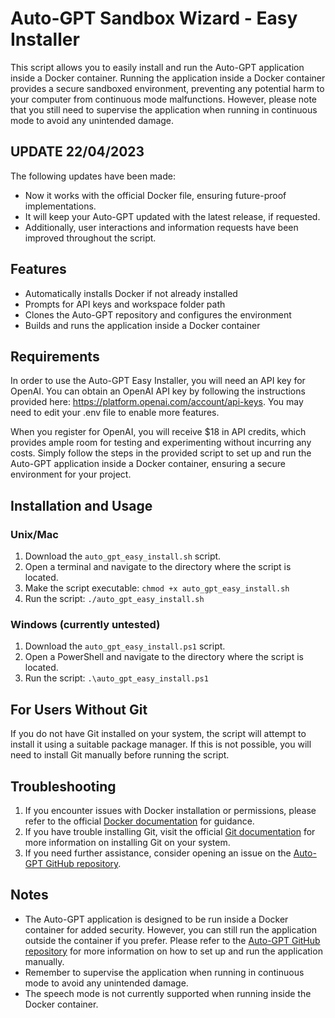 # Auto-GPT Sandbox Wizard - Easy Installer

This script allows you to easily install and run the Auto-GPT application inside a Docker container. Running the application inside a Docker container provides a secure sandboxed environment, preventing any potential harm to your computer from continuous mode malfunctions. However, please note that you still need to supervise the application when running in continuous mode to avoid any unintended damage.

## UPDATE 22/04/2023

The following updates have been made:
- Now it works with the official Docker file, ensuring future-proof implementations.
- It will keep your Auto-GPT updated with the latest release, if requested.
- Additionally, user interactions and information requests have been improved throughout the script.

## Features
- Automatically installs Docker if not already installed
- Prompts for API keys and workspace folder path
- Clones the Auto-GPT repository and configures the environment
- Builds and runs the application inside a Docker container

## Requirements
In order to use the Auto-GPT Easy Installer, you will need an API key for OpenAI. You can obtain an OpenAI API key by following the instructions provided here: https://platform.openai.com/account/api-keys. You may need to edit your .env file to enable more features.

When you register for OpenAI, you will receive $18 in API credits, which provides ample room for testing and experimenting without incurring any costs. Simply follow the steps in the provided script to set up and run the Auto-GPT application inside a Docker container, ensuring a secure environment for your project.

## Installation and Usage
### Unix/Mac
1. Download the `auto_gpt_easy_install.sh` script.
2. Open a terminal and navigate to the directory where the script is located.
3. Make the script executable: `chmod +x auto_gpt_easy_install.sh`
4. Run the script: `./auto_gpt_easy_install.sh`

### Windows (currently untested)
1. Download the `auto_gpt_easy_install.ps1` script.
2. Open a PowerShell and navigate to the directory where the script is located.
3. Run the script: `.\auto_gpt_easy_install.ps1`

## For Users Without Git
If you do not have Git installed on your system, the script will attempt to install it using a suitable package manager. If this is not possible, you will need to install Git manually before running the script.

## Troubleshooting

1. If you encounter issues with Docker installation or permissions, please refer to the official [Docker documentation](https://docs.docker.com/get-docker/) for guidance.
2. If you have trouble installing Git, visit the official [Git documentation](https://git-scm.com/book/en/v2/Getting-Started-Installing-Git) for more information on installing Git on your system.
3. If you need further assistance, consider opening an issue on the [Auto-GPT GitHub repository](https://github.com/Significant-Gravitas/Auto-GPT).

## Notes

- The Auto-GPT application is designed to be run inside a Docker container for added security. However, you can still run the application outside the container if you prefer. Please refer to the [Auto-GPT GitHub repository](https://github.com/Significant-Gravitas/Auto-GPT) for more information on how to set up and run the application manually.
- Remember to supervise the application when running in continuous mode to avoid any unintended damage.
- The speech mode is not currently supported when running inside the Docker container.
